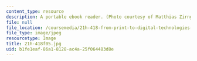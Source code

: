 ```yaml
---
content_type: resource
description: A portable ebook reader. (Photo courtesy of Matthias Zirngibl.)
file: null
file_location: /coursemedia/21h-418-from-print-to-digital-technologies-of-the-word-1450-present-fall-2005/b1fe1eaf86a18128ac4a25f064483d8e_21h-418f05.jpg
file_type: image/jpeg
resourcetype: Image
title: 21h-418f05.jpg
uid: b1fe1eaf-86a1-8128-ac4a-25f064483d8e
---
```

